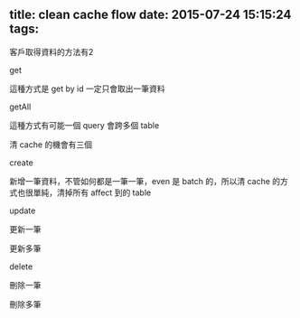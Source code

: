 title: clean cache flow
date: 2015-07-24 15:15:24
tags:
---

客戶取得資料的方法有2

get

這種方式是 get by id 一定只會取出一筆資料


getAll

這種方式有可能一個 query 會跨多個 table

清 cache 的機會有三個

create

新增一筆資料，不管如何都是一筆一筆，even 是 batch 的，所以清 cache 的方式也很單純，清掉所有 affect 到的 table

update

更新一筆

更新多筆

delete

刪除一筆

刪除多筆
